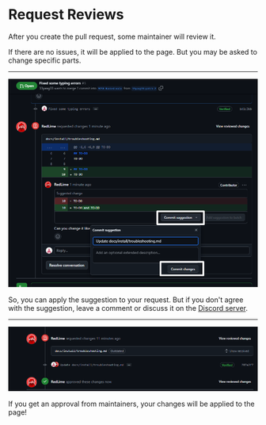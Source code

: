 # Request Reviews

After you create the pull request, some maintainer will review it.

If there are no issues, it will be applied to the page. But you may be asked to change specific parts.

---

![](./img/review.png)

So, you can apply the suggestion to your request. But if you don't agree with the suggestion, leave a comment or discuss it on the [Discord server](https://mcsrranked.com/discord).

---

![alt text](./img/after_review.png)

If you get an approval from maintainers, your changes will be applied to the page!
